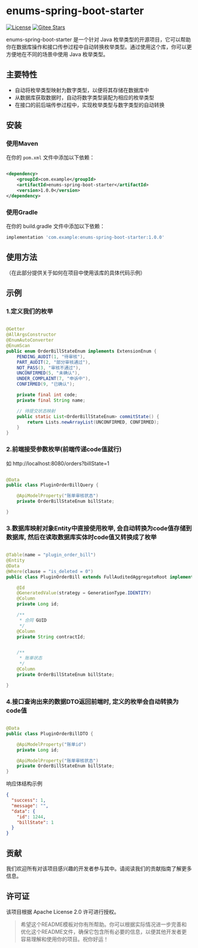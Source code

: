 # enums-spring-boot-starter

[![License](https://img.shields.io/badge/license-Apache%202.0-blue)](LICENSE)
[![Gitee Stars](https://gitee.com/zc_oss/enums-spring-boot-starter/badge/star.svg?theme=dark)](https://gitee.com/zc_oss/enums-spring-boot-starter)

enums-spring-boot-starter 是一个针对 Java 枚举类型的开源项目，它可以帮助你在数据库操作和接口传参过程中自动转换枚举类型。通过使用这个库，你可以更方便地在不同的场景中使用 Java 枚举类型。

## 主要特性

- 自动将枚举类型映射为数字类型，以便将其存储在数据库中
- 从数据库获取数据时，自动将数字类型装配为相应的枚举类型
- 在接口的前后端传参过程中，实现枚举类型与数字类型的自动转换

## 安装

### 使用Maven

在你的 `pom.xml` 文件中添加以下依赖：

```xml

<dependency>
    <groupId>com.example</groupId>
    <artifactId>enums-spring-boot-starter</artifactId>
    <version>1.0.0</version>
</dependency>
```

### 使用Gradle

在你的 build.gradle 文件中添加以下依赖：

```groovy
implementation 'com.example:enums-spring-boot-starter:1.0.0'
```

## 使用方法

（在此部分提供关于如何在项目中使用该库的具体代码示例）

## 示例

### 1.定义我们的枚举

```java

@Getter
@AllArgsConstructor
@EnumAutoConverter
@EnumScan
public enum OrderBillStateEnum implements ExtensionEnum {
    PENDING_AUDIT(1, "待审核"),
    PART_AUDIT(2, "部分审核通过"),
    NOT_PASS(3, "审核不通过"),
    UNCONFIRMED(5, "未确认"),
    UNDER_COMPLAINT(7, "申诉中"),
    CONFIRMED(9, "已确认");

    private final int code;
    private final String name;

    // 待提交状态映射
    public static List<OrderBillStateEnum> commitState() {
        return Lists.newArrayList(UNCONFIRMED, CONFIRMED);
    }
}
```

### 2.前端接受参数枚举(前端传递code值就行)

如 http://localhost:8080/orders?billState=1

```java

@Data
public class PluginOrderBillQuery {

    @ApiModelProperty("账单审核状态")
    private OrderBillStateEnum billState;

}
```

### 3.数据库映射对象Entity中直接使用枚举, 会自动转换为code值存储到数据库, 然后在读取数据库实体时code值又转换成了枚举

```java

@Table(name = "plugin_order_bill")
@Entity
@Data
@Where(clause = "is_deleted = 0")
public class PluginOrderBill extends FullAuditedAggregateRoot implements TeamData, Serializable {

    @Id
    @GeneratedValue(strategy = GenerationType.IDENTITY)
    @Column
    private Long id;

    /**
     * 合同 GUID
     */
    @Column
    private String contractId;


    /**
     * 账单状态
     */
    @Column
    private OrderBillStateEnum billState;

}
```

### 4.接口查询出来的数据DTO返回前端时, 定义的枚举会自动转换为code值

```java

@Data
public class PluginOrderBillDTO {

    @ApiModelProperty("账单id")
    private Long id;

    @ApiModelProperty("账单审核状态")
    private OrderBillStateEnum billState;
}
```
响应体结构示例
```json
{
  "success": 1,
  "message": "",
  "data": {
    "id": 1244,
    "billState": 1
  }
}
```
## 贡献

我们欢迎所有对该项目感兴趣的开发者参与其中。请阅读我们的贡献指南了解更多信息。

## 许可证

该项目根据 Apache License 2.0 许可进行授权。


> 希望这个README模板对你有所帮助。你可以根据实际情况进一步完善和优化这个README文件，确保它包含所有必要的信息，以便其他开发者更容易理解和使用你的项目。祝你好运！
